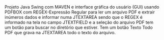 Projeto Java Swing com MAVEN e interface gráfica do usuário (GUI) usando PDFBOX com REGEX-Expressão Regular para ler um arquivo PDF e extrair inúmeros dados e informar numa JTEXTAREA sendo que o REGEX é informado na tela no campo JTEXTFIELD e a seleção do arquivo PDF tem um botão para buscar no diretório que estiver.
Tem um botão Texto Todo PDF que grava na JTEXTAREA todo o texto do arquivo.




